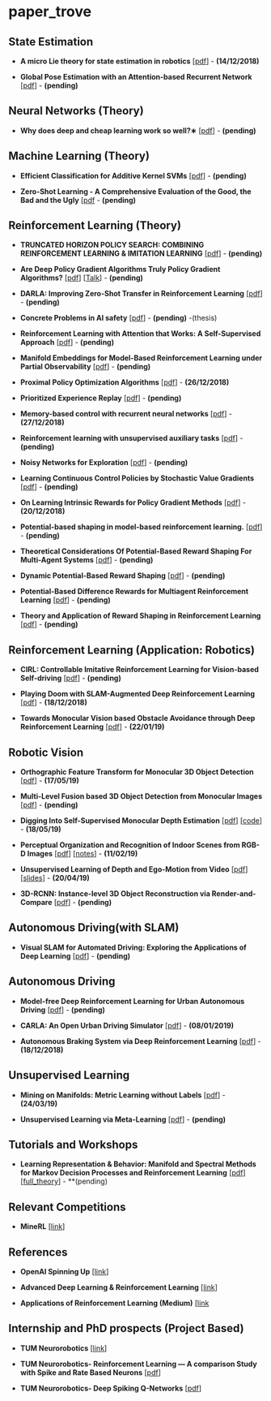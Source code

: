 # paper_trove


## State Estimation

- **A micro Lie theory for state estimation in robotics** [[pdf](https://arxiv.org/pdf/1812.01537.pdf)] - **(14/12/2018)**

- **Global Pose Estimation with an Attention-based Recurrent Network** [[pdf](https://arxiv.org/pdf/1802.06857.pdf)] - **(pending)**


## Neural Networks (Theory)

- **Why does deep and cheap learning work so well?∗** [[pdf](https://arxiv.org/pdf/1608.08225.pdf)] - **(pending)**

## Machine Learning (Theory)

- **Efficient Classification for Additive Kernel SVMs** [[pdf](https://ieeexplore.ieee.org/stamp/stamp.jsp?tp=&arnumber=6165310)] - **(pending)**

- **Zero-Shot Learning - A Comprehensive Evaluation of the Good, the Bad and the Ugly** [[pdf](https://arxiv.org/pdf/1707.00600.pdf) - **(pending)**

## Reinforcement Learning (Theory)

- **TRUNCATED HORIZON POLICY SEARCH: COMBINING REINFORCEMENT LEARNING & IMITATION LEARNING** [[pdf](https://arxiv.org/pdf/1805.11240.pdf)] - **(pending)**

- **Are Deep Policy Gradient Algorithms Truly Policy Gradient Algorithms?** [[pdf](https://arxiv.org/pdf/1811.02553.pdf)] [[Talk](https://www.youtube.com/watch?v=7J2zajQe7lw)] - **(pending)**

- **DARLA: Improving Zero-Shot Transfer in Reinforcement Learning** [[pdf](http://proceedings.mlr.press/v70/higgins17a/higgins17a.pdf)] - **(pending)**

- **Concrete Problems in AI safety** [[pdf](https://arxiv.org/pdf/1606.06565.pdf)] - **(pending)** -(thesis)

- **Reinforcement Learning with Attention that Works: A Self-Supervised Approach** [[pdf](https://arxiv.org/pdf/1904.03367.pdf)] - **(pending)**

- **Manifold Embeddings for Model-Based Reinforcement Learning under Partial Observability** [[pdf](https://papers.nips.cc/paper/3640-manifold-embeddings-for-model-based-reinforcement-learning-under-partial-observability.pdf)] - **(pending)**

- **Proximal Policy Optimization Algorithms** [[pdf](https://arxiv.org/pdf/1707.06347.pdf)] - **(26/12/2018)**

- **Prioritized Experience Replay** [[pdf](https://arxiv.org/pdf/1511.05952.pdf)] - **(pending)**

- **Memory-based control with recurrent neural networks** [[pdf](http://rll.berkeley.edu/deeprlworkshop/papers/rdpg.pdf)] - **(27/12/2018)** 

- **Reinforcement learning with unsupervised auxiliary tasks** [[pdf](https://arxiv.org/pdf/1611.05397.pdf)] - **(pending)**

- **Noisy Networks for Exploration** [[pdf](https://arxiv.org/pdf/1706.10295.pdf)] - **(pending)**

- **Learning Continuous Control Policies by Stochastic Value Gradients** [[pdf](https://papers.nips.cc/paper/5796-learning-continuous-control-policies-by-stochastic-value-gradients.pdf)] - **(pending)**

- **On Learning Intrinsic Rewards for Policy Gradient Methods** [[pdf](https://arxiv.org/pdf/1804.06459.pdf)] - **(20/12/2018)**

- **Potential-based shaping in model-based reinforcement learning.** [[pdf](https://www.aaai.org/Papers/AAAI/2008/AAAI08-096.pdf)] - **(pending)**

- **Theoretical Considerations Of Potential-Based Reward Shaping For Multi-Agent Systems** [[pdf](http://www.aamas-conference.org/Proceedings/aamas2011/papers/D1_G45.pdf)] - **(pending)**

- **Dynamic Potential-Based Reward Shaping** [[pdf](http://www.ifaamas.org/Proceedings/aamas2012/papers/2C_3.pdf)] - **(pending)**

- **Potential-Based Difference Rewards for Multiagent Reinforcement Learning** [[pdf](http://web.engr.oregonstate.edu/~ktumer/publications/files/tumer-devlin_aamas14.pdf)] - **(pending)**

- **Theory and Application of Reward Shaping in Reinforcement Learning** [[pdf](https://core.ac.uk/download/pdf/4820036.pdf)] - **(pending)**



## Reinforcement Learning (Application: Robotics)

- **CIRL: Controllable Imitative Reinforcement Learning for Vision-based Self-driving** [[pdf](https://eccv2018.org/openaccess/content_ECCV_2018/papers/Xiaodan_Liang_CIRL_Controllable_Imitative_ECCV_2018_paper.pdf)] - **(pending)**

- **Playing Doom with SLAM-Augmented Deep Reinforcement Learning** [[pdf](https://arxiv.org/pdf/1612.00380.pdf)] - **(18/12/2018)**

- **Towards Monocular Vision based Obstacle Avoidance through Deep Reinforcement Learning** [[pdf](https://arxiv.org/pdf/1706.09829.pdf)] - **(22/01/19)**

## Robotic Vision 

- **Orthographic Feature Transform for Monocular 3D Object Detection** [[pdf](https://arxiv.org/pdf/1811.08188.pdf)] - **(17/05/19)**

- **Multi-Level Fusion based 3D Object Detection from Monocular Images** [[pdf](http://openaccess.thecvf.com/content_cvpr_2018/papers/Xu_Multi-Level_Fusion_Based_CVPR_2018_paper.pdf)] - **(pending)**

- **Digging Into Self-Supervised Monocular Depth Estimation** [[pdf](https://arxiv.org/pdf/1806.01260.pdf)] [[code](https://github.com/nianticlabs/monodepth2)] - **(18/05/19)**

- **Perceptual Organization and Recognition of Indoor Scenes from RGB-D Images** [[pdf](http://saurabhg.web.illinois.edu/pdfs/gupta2013perceptual.pdf)] [[notes](papers/Gupta_Perceptual_Organization_and_2013_CVPR_paper.pdf)] - **(11/02/19)**

- **Unsupervised Learning of Depth and Ego-Motion from Video** [[pdf](https://people.eecs.berkeley.edu/~tinghuiz/projects/SfMLearner/cvpr17_sfm_final.pdf)] [[slides](https://people.eecs.berkeley.edu/~tinghuiz/projects/SfMLearner/)] - **(20/04/19)**

- **3D-RCNN: Instance-level 3D Object Reconstruction via Render-and-Compare** [[pdf](http://abhijitkundu.info/Publications/3DRCNN_CVPR18.pdf)] - **(pending)**


## Autonomous Driving(with SLAM)

- **Visual SLAM for Automated Driving: Exploring the Applications of Deep Learning** [[pdf](http://openaccess.thecvf.com/content_cvpr_2018_workshops/papers/w9/Milz_Visual_SLAM_for_CVPR_2018_paper.pdf)] - **(pending)**



## Autonomous Driving

- **Model-free Deep Reinforcement Learning for Urban Autonomous Driving** [[pdf](https://arxiv.org/pdf/1904.09503.pdf)] - **(pending)**

- **CARLA: An Open Urban Driving Simulator** [[pdf](http://proceedings.mlr.press/v78/dosovitskiy17a/dosovitskiy17a.pdf)] - **(08/01/2019)**

- **Autonomous Braking System via Deep Reinforcement Learning** [[pdf](https://arxiv.org/pdf/1702.02302.pdf)] - **(18/12/2018)**



## Unsupervised Learning

- **Mining on Manifolds: Metric Learning without Labels** [[pdf](http://openaccess.thecvf.com/content_cvpr_2018/papers/Iscen_Mining_on_Manifolds_CVPR_2018_paper.pdf)] - **(24/03/19)**

- **Unsupervised Learning via Meta-Learning** [[pdf](https://arxiv.org/abs/1810.02334?fbclid=IwAR3UI7ylORmCbKyEN0wRKqaAEOMZ5RkYL2ksp3RTN-noAqWmgkg0s4-MbK8)] - **(pending)**

## Tutorials and Workshops

- **Learning Representation & Behavior: Manifold and Spectral Methods for Markov Decision Processes and Reinforcement Learning** [[pdf](https://people.cs.umass.edu/~mahadeva/icml06-tutorial/icml2006-tutorial-pdf-final.pdf)] [[full_theory](http://www-all.cs.umass.edu/pubs/2009/mahadevan_09.pdf)] - **(pending)

## Relevant Competitions

- **MineRL** [[link](http://minerl.io/dataset/)]



## References

- **OpenAI Spinning Up** [[link](https://spinningup.openai.com/en/latest/spinningup/keypapers.html?fbclid=IwAR3j3vHa7FlMWuH8As4JogbNDhyRKHWiaU3FgFEXSH35yj8FmOPHuYbGFtk)]

- **Advanced Deep Learning & Reinforcement Learning** [[link](https://www.youtube.com/playlist?list=PLqYmG7hTraZDNJre23vqCGIVpfZ_K2RZs)]

- **Applications of Reinforcement Learning (Medium)** [[link](https://medium.com/@yuxili/rl-applications-73ef685c07eb)


## Internship and PhD prospects (Project Based)

- **TUM Neurorobotics** [[link](http://www.neurorobotics.net/jobs.html)]

- **TUM Neurorobotics- Reinforcement Learning — A comparison Study with Spike and Rate Based Neurons** [[pdf](https://hbpneurorobotics.files.wordpress.com/2019/03/reinforcment-learning-keras-spike.pdf)] 

- **TUM Neurorobotics- Deep Spiking Q-Networks** [[pdf](https://hbpneurorobotics.files.wordpress.com/2019/03/deep-spiking-q-networks.pdf)]

